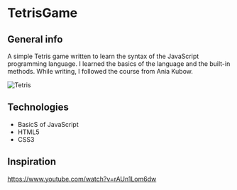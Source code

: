 # TetrisGame
## General info
A simple Tetris game written to learn the syntax of the JavaScript programming language. I learned the basics of the language and the built-in methods. While writing, I followed the course from Ania Kubow.

![Tetris](tetris.png)

## Technologies
- BasicS of JavaScript
- HTML5
- CSS3 

## Inspiration
https://www.youtube.com/watch?v=rAUn1Lom6dw
